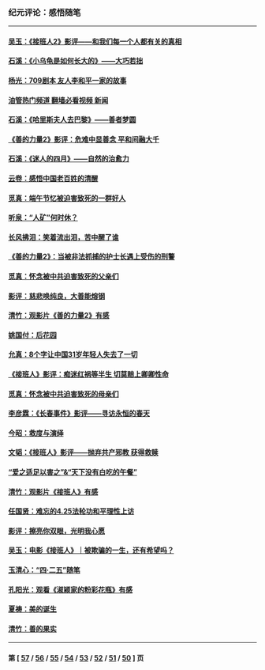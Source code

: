 ### 纪元评论：感悟随笔
---
#### [吴玉：《接班人2》影评——和我们每一个人都有关的真相](../../pages/nsc1035/n14041114.md?07290330) 
#### [石溪：《小乌龟是如何长大的》——大巧若拙](../../pages/nsc1035/n14037479.md?07290330) 
#### [杨光：709剧本 友人李和平一家的故事](../../pages/nsc1035/n14032047.md?07290330) 
#### [油管热门频道 翻墙必看视频 新闻](ok?07290330)
#### [石溪：《哈里斯夫人去巴黎》——善者梦圆](../../pages/nsc1035/n14031778.md?07290330) 
#### [《善的力量2》影评：危难中显善念 平和间融大千](../../pages/nsc1035/n14028390.md?07290330) 
#### [石溪：《迷人的四月》——自然的治愈力](../../pages/nsc1035/n14027049.md?07290330) 
#### [云卷：感悟中国老百姓的清醒](../../pages/nsc1035/n14025152.md?07290330) 
#### [觅真：端午节忆被迫害致死的一群好人](../../pages/nsc1035/n14020985.md?07290330) 
#### [听泉：“人矿”何时休？](../../pages/nsc1035/n14016609.md?07290330) 
#### [长风拂泪：笑着流出泪，苦中醒了谁](../../pages/nsc1035/n14016469.md?07290330) 
#### [《善的力量2》：当被非法抓捕的护士长遇上受伤的刑警](../../pages/nsc1035/n14015561.md?07290330) 
#### [觅真：怀念被中共迫害致死的父亲们](../../pages/nsc1035/n14014258.md?07290330) 
#### [影评：慈悲唤纯良，大善能熔钢](../../pages/nsc1035/n14010867.md?07290330) 
#### [清竹：观影片《善的力量2》有感](../../pages/nsc1035/n14010015.md?07290330) 
#### [姚国付：后花园](../../pages/nsc1035/n14005301.md?07290330) 
#### [允真：8个字让中国31岁年轻人失去了一切](../../pages/nsc1035/n13999093.md?07290330) 
#### [《接班人》影评：痴迷红祸等半生 切莫赔上卿卿性命](../../pages/nsc1035/n13998676.md?07290330) 
#### [觅真：怀念被中共迫害致死的母亲们](../../pages/nsc1035/n13997271.md?07290330) 
#### [李彦霖：《长春事件》影评——寻访永恒的春天](../../pages/nsc1035/n13995112.md?07290330) 
#### [今昭：救度与演绎](../../pages/nsc1035/n13992670.md?07290330) 
#### [文韬：《接班人》影评——抛弃共产邪教 获得救赎](../../pages/nsc1035/n13990160.md?07290330) 
#### [“爱之适足以害之”&“天下没有白吃的午餐”](../../pages/nsc1035/n13988391.md?07290330) 
#### [清竹：观影片《接班人》有感](../../pages/nsc1035/n13983561.md?07290330) 
#### [任国贤：难忘的4.25法轮功和平理性上访](../../pages/nsc1035/n13983482.md?07290330) 
#### [影评：擦亮你双眼，光明我心愿](../../pages/nsc1035/n13982333.md?07290330) 
#### [吴玉：电影《接班人》｜被欺骗的一生，还有希望吗？](../../pages/nsc1035/n13981972.md?07290330) 
#### [玉清心：“四·二五”随笔](../../pages/nsc1035/n13978628.md?07290330) 
#### [孔阳光：观看《淑颍家的粉彩花瓶》有感](../../pages/nsc1035/n13967929.md?07290330) 
#### [夏祷：美的诞生](../../pages/nsc1035/n13962321.md?07290330) 
#### [清竹：善的果实](../../pages/nsc1035/n13963980.md?07290330) 

---
#### 第 [ [57](./57.md?07290330) / [56](./56.md?07290330) / [55](./55.md?07290330) / [54](./54.md?07290330) / [53](./53.md?07290330) / [52](./52.md?07290330) / [51](./51.md?07290330) / [50](./50.md?07290330) ] 页

